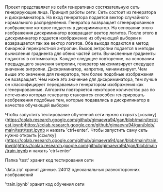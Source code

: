 Проект представляет из себя генеративно состязательную сеть генерирующие лица. Принцип работы сети: Сеть состоит из генератора и дискриминатора. На вход генератора подается вектор случайного нормального распределения. Генератор возвращает сгенерированное изображение которое подается в дискриминатор. На основании этого изображения дискриминатор возвращает вектор логитов. После этого в дискриминатор подается изображение из обучающей выборки и возвращается так же вектор логитов. Оба выхода подаются в метод бинарной перекрестной энтропии. Выход энтропии подается в методы вычисления градиента для обеих частей сети. Вычисленные градиенты подаются в оптимизатор. Каждое следущее повторение, на основании предыдущего значения энтропии, генератор максимизирует следущее значение энтропии. Дискриминатор, напротив, минимизирует. Чем выше это значение для генератора, тем более подобные изображения он возвращает. Чем ниже это значение для дискриминатора, тем лучше он классифицирует передаваемые генератором изображения как сгенерированные. Алгоритм повторяется некоторое количество раз по истечению которых генератор становится способен генерировать изобрежения подобные тем, которые подавались в дискрипинатор в качестве обучающей выборки

Чтобы запустить тестирование обученной сети нужно открыть [ссылку] (https://colab.research.google.com/github/gimaevra94/gan/blob/main/test/test.ipynb)https://colab.research.google.com/github/gimaevra94/gan/blob/main/test/test.ipynb и нажать 'ctrl+enter'. Чтобы запустить саму сеть нужно открыть [ссылку] (https://colab.research.google.com/github/gimaevra94/gan/blob/main/train.ipynb)https://colab.research.google.com/github/gimaevra94/gan/blob/main/train.ipynb и нажать 'ctrl+enter'

Папка 'test' хранит код тестирования сети

'data.zip' хранит данные. 24012 одноканальных равносторонних изображений 

'train.ipynb' хранит код обучения сети
